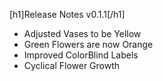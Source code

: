 [h1]Release Notes v0.1.1[/h1]

- Adjusted Vases to be Yellow
- Green Flowers are now Orange
- Improved ColorBlind Labels
- Cyclical Flower Growth